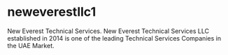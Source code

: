 # neweverestllc1
New Everest Technical Services. New Everest Technical Services LLC established in 2014 is one of the leading Technical Services Companies in the UAE Market.
